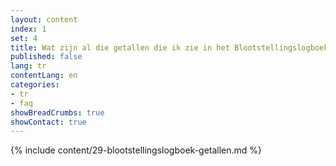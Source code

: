 ```yaml
---
layout: content
index: 1
set: 4
title: Wat zijn al die getallen die ik zie in het Blootstellingslogboek op mijn telefoon? 
published: false
lang: tr
contentLang: en
categories:
- tr
- faq
showBreadCrumbs: true
showContact: true
---
```

{% include content/29-blootstellingslogboek-getallen.md %}
